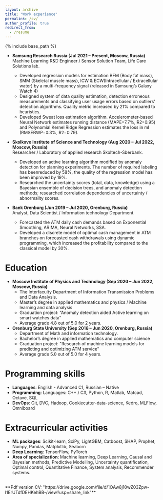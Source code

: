 ```yaml
---
layout: archive
title: "Work experience"
permalink: /cv/
author_profile: true
redirect_from:
  - /resume
---
```


{% include base_path %}

* **Samsung Research Russia (Jul 2021 – Present, Moscow, Russia)**<br>
Machine Learning R&D Engineer / Sensor Solution Team, Life Care Solutions lab.
  * Developed regression models for estimation BFM (Body fat mass), SMM (Skeletal muscle mass), ICW & ECW(Intracellular / Extracellular water) by a multi-frequency signal (released in Samsung’s Galaxy Watch 4)
  * Designed system of data quality estimation, detection erroneous measurements and classifying user usage errors based on outliers’ detection algorithms. Quality metric increased by 21% compared to heuristics.
  * Developed Sweat loss estimation algorithm. Accelerometer-based Neural Network estimates running distance (MAPE=7.7%, R2=0.95) and Polynomial Kernel Ridge Regression estimates the loss in ml (RMSEBWP=0.3%, R2=0.79).

* **Skolkovo Institute of Science and Technology (Aug 2020 – Jul 2022, Moscow, Russia)**<br>
Researcher / Laboratory of applied research Skoltech-Sberbank.
  * Developed an active learning algorithm modified by anomaly detection for planning experiments. The number of required labeling has beenreduced by 58%, the quality of the regression model has been improved by 19%.
  * Researched the uncertainty scores (total, data, knowledge) using a Bayesian ensemble of decision trees, and anomaly detection methods; researched correlation dependencies of uncertainty / abnormality scores.

* **Bank Orenburg (Jun 2019 – Jul 2020, Orenburg, Russia)**<br>
Analyst, Data Scientist / Information technology Department.
  * Forecasted the ATM daily cash demands based on Exponential Smoothing, ARIMA, Neural Networks, SSA.
  * Developed a discrete model of optimal cash management in ATM branches on forecasted cash withdrawals using dynamic programming, which increased the profitability compared to the classical model by 30%.

Education
======
* **Moscow Institute of Physics and Technology (Sep 2020 – Jun 2022, Moscow, Russia)**
  * The Interfaculty Department of Information Transmission Problems and Data Analysis.
  * Master’s degree in applied mathematics and physics / Machine learning and data analysis
  * Graduation project: “Anomaly detection aided Active learning on smart watches data”
  * Average grade 4.8 out of 5.0 for 2 years.
* **Orenburg State University (Sep 2016 – Jun 2020, Orenburg, Russia)**
  * Department of Math and information technology.
  * Bachelor’s degree in applied mathematics and computer science
  * Graduation project: "Research of machine learning models for predicting and optimizing ATM service"
  * Average grade 5.0 out of 5.0 for 4 years.


Programming skills
======
* **Languages**: English - Advanced C1, Russian – Native
* **Programming**: Languages: C++ / C#, Python, R, Matlab, Matcad, Octave, SQL
* **DevOps**: Git, DVC, Hadoop, Cookiecutter-data-science, Kedro, MLFlow, Omniboard

Extracurricular activities 
======
* **ML packages**: Scikit-learn, SciPy, LightGBM, Catboost, SHAP, Prophet, Numpy, Pandas, Matplotlib, Seaborn
* **Deep Learning**: TensorFlow, PyTorch
* **Area of specialization**: Machine learning, Deep Learning, Causal and Bayesian methods, Predictive Modelling,
Uncertainty quantification, Optimal control, Quantitative Finance, System analysis, Recommender systems.
<br>
**Pdf version CV: "https://drive.google.com/file/d/1OAw8j10wZ03Zpw-I1ErUTdfDEHKehBB-/view?usp=share_link"**